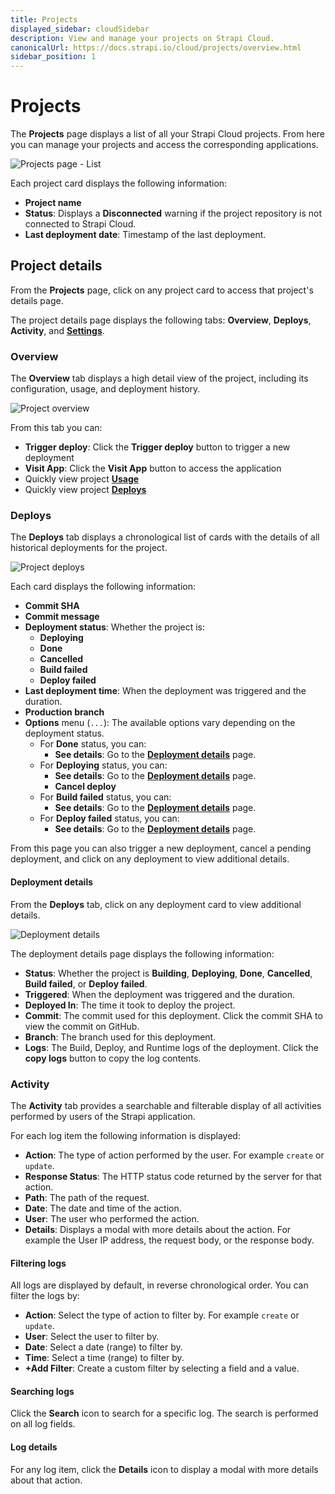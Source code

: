 ```yaml
---
title: Projects
displayed_sidebar: cloudSidebar
description: View and manage your projects on Strapi Cloud.
canonicalUrl: https://docs.strapi.io/cloud/projects/overview.html
sidebar_position: 1
---
```


# Projects

The **Projects** page displays a list of all your Strapi Cloud projects. From here you can manage your projects and access the corresponding applications.

![Projects page - List](/img/assets/cloud/project_list.png)

Each project card displays the following information:

* **Project name**
* **Status**: Displays a **Disconnected** warning if the project repository is not connected to Strapi Cloud.
* **Last deployment date**: Timestamp of the last deployment.

## Project details

From the **Projects** page, click on any project card to access that project's details page.

The project details page displays the following tabs: **Overview**, **Deploys**, **Activity**, and [**Settings**](./settings/).

### Overview

The **Overview** tab displays a high detail view of the project, including its configuration, usage, and deployment history.

![Project overview](/img/assets/cloud/overview.png)

From this tab you can:

* **Trigger deploy**: Click the **Trigger deploy** button to trigger a new deployment
* **Visit App**: Click the **Visit App** button to access the application
* Quickly view project [**Usage**](./setting#usage)
* Quickly view project [**Deploys**](#deploys)

### Deploys

The **Deploys** tab displays a chronological list of cards with the details of all historical deployments for the project.

![Project deploys](/img/assets/cloud/deploys.png)

Each card displays the following information:

* **Commit SHA**
* **Commit message**
* **Deployment status**: Whether the project is:
    * **Deploying**
    * **Done**
    * **Cancelled**
    * **Build failed**
    * **Deploy failed**
* **Last deployment time**: When the deployment was triggered and the duration.
* **Production branch**
* **Options** menu (`...`): The available options vary depending on the deployment status.
    * For **Done** status, you can:
        * **See details**: Go to the [**Deployment details**](#deployment-details) page.
    * For **Deploying** status, you can:
        * **See details**: Go to the [**Deployment details**](#deployment-details) page.
        * **Cancel deploy**
    * For **Build failed** status, you can:
        * **See details**: Go to the [**Deployment details**](#deployment-details) page.
    * For **Deploy failed** status, you can:
        * **See details**: Go to the [**Deployment details**](#deployment-details) page.

From this page you can also trigger a new deployment, cancel a pending deployment, and click on any deployment to view additional details.

#### Deployment details

From the **Deploys** tab, click on any deployment card to view additional details.

![Deployment details](/img/assets/cloud/deploy_logs.png)

The deployment details page displays the following information:

* **Status**: Whether the project is **Building**, **Deploying**, **Done**, **Cancelled**, **Build failed**, or **Deploy failed**.
* **Triggered**: When the deployment was triggered and the duration.
* **Deployed In**: The time it took to deploy the project.
* **Commit**: The commit used for this deployment. Click the commit SHA to view the commit on GitHub.
* **Branch**: The branch used for this deployment.
* **Logs**: The Build, Deploy, and Runtime logs of the deployment. Click the **copy logs** button to copy the log contents.

### Activity

The **Activity** tab provides a searchable and filterable display of all activities performed by users of the Strapi application.

<!--insert screenshot -->

For each log item the following information is displayed:

* **Action**: The type of action performed by the user. For example `create` or `update`.
* **Response Status**: The HTTP status code returned by the server for that action.
* **Path**: The path of the request.
* **Date**: The date and time of the action.
* **User**: The user who performed the action.
* **Details**: Displays a modal with more details about the action. For example the User IP address, the request body, or the response body.

#### Filtering logs

All logs are displayed by default, in reverse chronological order. You can filter the logs by:

* **Action**: Select the type of action to filter by. For example `create` or `update`.
* **User**: Select the user to filter by.
* **Date**: Select a date (range) to filter by.
* **Time**: Select a time (range) to filter by.
* **+Add Filter**: Create a custom filter by selecting a field and a value.

<!--
### Creating a custom filter
WiP
-->

#### Searching logs

Click the **Search** icon to search for a specific log. The search is performed on all log fields.

<!--insert screenshot -->

#### Log details

For any log item, click the **Details** icon to display a modal with more details about that action.

<!--insert screenshot -->
